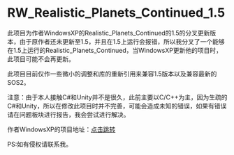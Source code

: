# RW_Realistic_Planets_Continued_1.5
此项目为作者WindowsXP的Realistic_Planets_Continued的1.5的分叉更新版本，由于原作者还未更新至1.5，并且在1.5上运行会报错，所以我分叉了一个能够在1.5上运行的Realistic_Planets_Continued，当WindowsXP更新他的项目时，此项目可能不会再更新。

此项目目前仅作一些微小的调整和库的重新引用来兼容1.5版本以及兼容最新的SOS2。

注意：由于本人接触C#和Unity并不是很久，此前主要以C/C++为主，因为生疏的C#和Unity，所以在修改此项目时并不完善，可能会造成未知的错误，如果有错误请在问题板块进行报告，我会尝试进行解决。

作者WindowsXP的项目地址：[点击跳转](https://github.com/Xeraster/RW_Realistic_Planets_Continued_1.3)

PS:如有侵权请联系我。